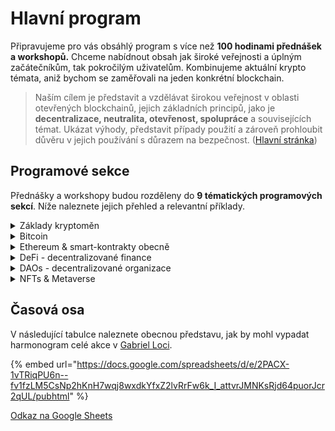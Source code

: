 # Hlavní program

Připravujeme pro vás obsáhlý program s více než **100 hodinami přednášek a workshopů.** Chceme nabídnout obsah jak široké veřejnosti a úplným začátečníkům, tak pokročilým uživatelům. Kombinujeme aktuální krypto témata, aniž bychom se zaměřovali na jeden konkrétní blockchain.

> Naším cílem je představit a vzdělávat širokou veřejnost v oblasti otevřených blockchainů, jejich základních principů, jako je **decentralizace, neutralita, otevřenost, spolupráce** a souvisejících témat. Ukázat výhody, představit případy použití a zároveň prohloubit důvěru v jejich používání s důrazem na bezpečnost. ([Hlavní stránka](./))

## Programové sekce

Přednášky a workshopy budou rozděleny do **9 tématických programových sekcí**. Níže naleznete jejich přehled a relevantní příklady.

<details>

<summary>Základy kryptoměn</summary>

* principy otevřených projektů (blockchainů)
* základy bezpečnosti a soukromí
* peněženky - SW, HW
* základy obchodování - DCA

</details>

<details>

<summary>Bitcoin</summary>

* Bitcoin jako peníze
* Lightning Network - adopce, implementace
* Taproot
* Bitcoin mining
* smart-kontrakty na bitcoinu (RGB)

</details>

<details>

<summary>Ethereum &#x26; smart-kontrakty obecně</summary>

* Ethereum 2.0
* Layer2 - rollupy
* (EVM) Sidechainy
* vývoj smart-kontraktů (solidity)
* MEV - Miner Extractable Value

</details>

<details>

<summary>DeFi - decentralizované finance</summary>

* stablecoiny
* lending protokoly
* DEX - decentralizované burzy
* predikční trhy
* futures/options kontrakty
* tokenizace

</details>

<details>

<summary>DAOs - decentralizované organizace</summary>

* budoucnost organizací
* showcase jednotlivých DAOs

</details>

<details>

<summary>NFTs &#x26; Metaverse</summary>

* NFT umění
* NFT collectibles
* gaming
* Metaverse

</details>


## Časová osa

V následující tabulce naleznete obecnou představu, jak by mohl vypadat harmonogram celé akce v [Gabriel Loci](misto-konani/).

{% embed url="https://docs.google.com/spreadsheets/d/e/2PACX-1vTRiqPU6n--fv1fzLM5CsNp2hKnH7wqj8wxdkYfxZ2lvRrFw6k_I_attvrJMNKsRjd64puorJcr2qUL/pubhtml" %}

[Odkaz na Google Sheets](https://docs.google.com/spreadsheets/d/1cvDNzQ3fGsnnRtpAZL64YfdemM0FxXl42NeaCc0YHzY/edit#gid=0)
